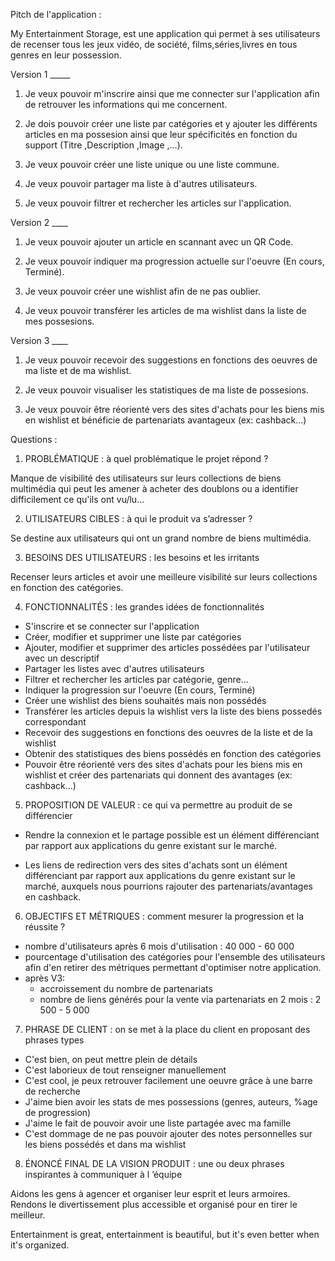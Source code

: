 Pitch de l'application :
 
My Entertainment Storage, est une application qui permet à ses utilisateurs de recenser tous les jeux vidéo, de société, films,séries,livres en tous genres en leur possession.
 
Version 1 _____
 
1. Je veux pouvoir m'inscrire ainsi que me connecter sur l'application afin de retrouver les informations qui me concernent.
 
2. Je dois pouvoir créer une liste par catégories et y ajouter les différents articles en ma possesion ainsi que leur spécificités en fonction du support (Titre ,Description ,Image ,...).
 
3. Je veux pouvoir créer une liste unique ou une liste commune.
 
4. Je veux pouvoir partager ma liste à d'autres utilisateurs.
 
5. Je veux pouvoir filtrer et rechercher les articles sur l'application.
 
 
 
Version 2 ____
 
1. Je veux pouvoir ajouter un article en scannant avec un QR Code.
 
2. Je veux pouvoir indiquer ma progression actuelle sur l'oeuvre (En cours, Terminé).
 
3. Je veux pouvoir créer une wishlist afin de ne pas oublier.
 
4. Je veux pouvoir transférer les articles de ma wishlist dans la liste de mes possesions.
 
 
Version 3  ____
 
 
1. Je veux pouvoir recevoir des suggestions en fonctions des oeuvres de ma liste et de ma wishlist.
 
2. Je veux pouvoir visualiser les statistiques de ma liste de possesions.
 
3. Je veux pouvoir être réorienté vers des sites d'achats pour les biens mis en wishlist et bénéficie de partenariats avantageux (ex: cashback...)



Questions :

1. PROBLÉMATIQUE : à quel problématique le projet répond ?

Manque de visibilité des utilisateurs sur leurs collections de biens multimédia qui peut les amener à acheter des doublons ou a identifier difficilement ce qu'ils ont vu/lu...

2. UTILISATEURS CIBLES : à qui le produit va s’adresser ?

Se destine aux utilisateurs qui ont un grand nombre de biens multimédia.

3. BESOINS DES UTILISATEURS : les besoins et les irritants

Recenser leurs articles et avoir une meilleure visibilité sur leurs collections en fonction des catégories.

4. FONCTIONNALITÉS : les grandes idées de fonctionnalités

- S'inscrire et se connecter sur l'application
- Créer, modifier et supprimer une liste par catégories 
- Ajouter, modifier et supprimer des articles possédées par l'utilisateur avec un descriptif
- Partager les listes avec d'autres utilisateurs
- Filtrer et rechercher les articles par catégorie, genre...
- Indiquer la progression sur l'oeuvre (En cours, Terminé)
- Créer une wishlist des biens souhaités mais non possédés
- Transférer les articles depuis la wishlist vers la liste des biens possedés correspondant
- Recevoir des suggestions en fonctions des oeuvres de la liste et de la wishlist
- Obtenir des statistiques des biens possédés en fonction des catégories
- Pouvoir être réorienté vers des sites d'achats pour les biens mis en wishlist et créer des partenariats qui donnent des avantages (ex: cashback...)


5. PROPOSITION DE VALEUR : ce qui va permettre au produit de se différencier

- Rendre la connexion et le partage possible est un élément différenciant par rapport aux applications du genre existant sur le marché.

- Les liens de redirection vers des sites d'achats sont un élément différenciant par rapport aux applications du genre existant sur le marché, auxquels nous pourrions rajouter des partenariats/avantages en cashback.

6. OBJECTIFS ET MÉTRIQUES : comment mesurer la progression et la réussite ?

- nombre d'utilisateurs après 6 mois d'utilisation : 40 000 - 60 000
- pourcentage d'utilisation des catégories pour l'ensemble des utilisateurs afin d'en retirer des métriques permettant d'optimiser notre application.
- après V3: 
    - accroissement du nombre de partenariats
    - nombre de liens générés pour la vente via partenariats en 2 mois : 2 500 - 5 000

7. PHRASE DE CLIENT : on se met à la place du client en proposant des phrases types

- C'est bien, on peut mettre plein de détails
- C'est laborieux de tout renseigner manuellement
- C'est cool, je peux retrouver facilement une oeuvre grâce à une barre de recherche
- J'aime bien avoir les stats de mes possessions (genres, auteurs, %age de progression)
- J'aime le fait de pouvoir avoir une liste partagée avec ma famille
- C'est dommage de ne pas pouvoir ajouter des notes personnelles sur les biens possédés et dans ma wishlist

8. ÉNONCÉ FINAL DE LA VISION PRODUIT : une ou deux phrases inspirantes à communiquer à l ’équipe

Aidons les gens à agencer et organiser leur esprit et leurs armoires.
Rendons le divertissement plus accessible et organisé pour en tirer le meilleur.

Entertainment is great, entertainment is beautiful, but it's even better when it's organized.